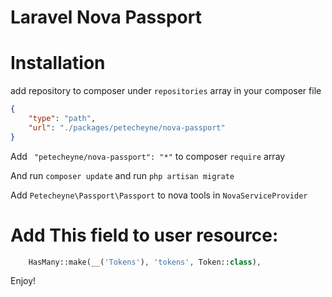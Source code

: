 Laravel Nova Passport
============

# Installation

add repository to composer under `repositories` array in your composer file

```json
{
    "type": "path",
    "url": "./packages/petecheyne/nova-passport"
}
```

Add ` "petecheyne/nova-passport": "*"` to composer `require` array

And run `composer update` and run `php artisan migrate`

Add `Petecheyne\Passport\Passport` to nova tools in `NovaServiceProvider`

# Add This field to user resource:

```php
    HasMany::make(__('Tokens'), 'tokens', Token::class),
```

Enjoy!
